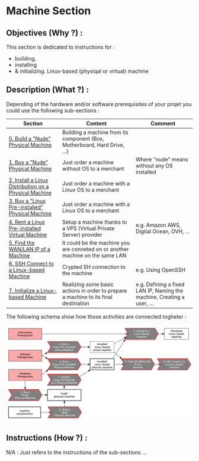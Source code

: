 Machine Section
==

Objectives (Why ?) : 
-
This section is dedicated to instructions for :
* building, 
* installing 
* & initializing. 
Linux-based (physiqal or virtual) machine

Description (What ?) : 
-
Depending of the hardware and/or software prerequisites of your projet you could use the following sub-sections :

<table>
    <thead>
        <tr>
            <th>Section</th>
            <th>Content</th>
            <th>Comment</th>
        </tr>
    </thead>
    <tbody>
        <tr>
            <td><a href="https://github.com/babonet13/HelloWorld/tree/master/Machine/">0. Build a "Nude" Physical Machine</a></td>
            <td>Building a machine from its component (Box, Motherboard, Hard Drive, ...) </td>
            <td></td>
        </tr>
        <tr>
            <td><a href="https://github.com/babonet13/HelloWorld/tree/master/Machine/">1. Buy a "Nude" Physical Machine</a></td>
            <td>Just order a machine without OS to a merchant</td>
            <td>Where "nude" means without any OS installed</td>
        </tr>
        <tr>
            <td><a href="https://github.com/babonet13/HelloWorld/tree/master/Machine/">2. Install a Linux Distribution on a Physical Machine</a></td>
            <td>Just order a machine with a Linux OS to a merchant</td>
            <td></td>
        </tr>
        <tr>
            <td><a href="https://github.com/babonet13/HelloWorld/tree/master/Machine/">3. Buy a "Linux Pre-installed" Physical Machine</a></td>
            <td>Just order a machine with a Linux OS to a merchant</td>
            <td></td>
        </tr>       
        <tr>
            <td><a href="https://github.com/babonet13/HelloWorld/tree/master/Machine/">4. Rent a Linux Pre-installed Virtual Machine</a></td>
            <td>Setup a machine thanks to a VPS (Virtual Private Server) provider</td>
            <td>e.g. Amazon AWS, Digital Ocean, OVH, ...</td>
        </tr>  
        <tr>
            <td><a href="https://github.com/babonet13/HelloWorld/tree/master/Machine/">5. Find the WAN/LAN IP of a Machine</a></td>
            <td>It could be the machine you are conneted on or another machine on the same LAN</td>
            <td></td>
        </tr>       
        <tr>
            <td><a href="https://github.com/babonet13/HelloWorld/tree/master/Machine/">6. SSH Connect to a Linux-based Machine</a></td>
            <td>Crypted SH connection to the machine</td>
            <td>e.g. Using OpenSSH</td>
        </tr>       
        <tr>
            <td><a href="https://github.com/babonet13/HelloWorld/tree/master/Machine/">7. Initialize a Linux-based Machine</a></td>
            <td>Realizing some basic actions in order to prepare a machine to its final destination</td>
            <td>e.g. Defining a fixed LAN IP, Naming the machine, Creating a user, ...</td>
        </tr>     
    </tbody>
</table>

The following schema show how those activities are connected togheter : 

![Activities](https://github.com/babonet13/Images/blob/master/HelloWorld/Machine/Activities.png)

Instructions (How ?) : 
-
N/A : Just refers to the instructions of the sub-sections ...
